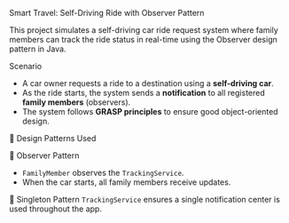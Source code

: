  Smart Travel: Self-Driving Ride with Observer Pattern

This project simulates a self-driving car ride request system where family members can track the ride status in real-time using the Observer design pattern in Java.

  Scenario

- A car owner requests a ride to a destination using a **self-driving car**.
- As the ride starts, the system sends a **notification** to all registered **family members** (observers).
- The system follows **GRASP principles** to ensure good object-oriented design.



🧠 Design Patterns Used

 🔹 Observer Pattern
- `FamilyMember` observes the `TrackingService`.
- When the car starts, all family members receive updates.

🔹 Singleton Pattern
`TrackingService` ensures a single notification center is used throughout the app.




